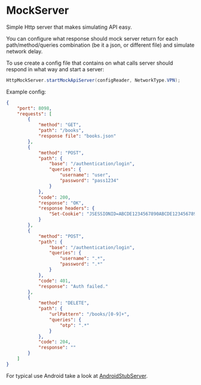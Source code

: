MockServer
==========

Simple Http server that makes simulating API easy.

You can configure what response should mock server return for each path/method/queries combination (be it a json, or different file) and simulate network delay.

To use create a config file that contains on what calls server should respond in what way and start a server:

```java
HttpMockServer.startMockApiServer(configReader, NetworkType.VPN);
```

Example config:

```json
{
    "port": 8098,
    "requests": [
        {
            "method": "GET",
            "path": "/books",
            "response file": "books.json"
        },
        {
            "method": "POST",
            "path": {
                "base": "/authentication/login",
                "queries": {
                    "username": "user",
                    "password": "pass1234"
                }
            },
            "code": 200,
            "response": "OK",
            "response headers": {
                "Set-Cookie": "JSESSIONID=ABCDE1234567890ABCDE1234567890; HttpOnly"
            }
        },
        {
            "method": "POST",
            "path": {
                "base": "/authentication/login",
                "queries": {
                    "username": ".*",
                    "password": ".*"
                }
            },
            "code": 401,
            "response": "Auth failed."
        },
        {
            "method": "DELETE",
            "path": {
                "urlPattern": "/books/[0-9]+",
                "queries": {
                    "otp": ".*"
                }
            },
            "code": 204,
            "response": ""
        }
    ]
}
```

For typical use Android take a look at <a href="https://github.com/byoutline/AndroidStubServer">AndroidStubServer</a>.


